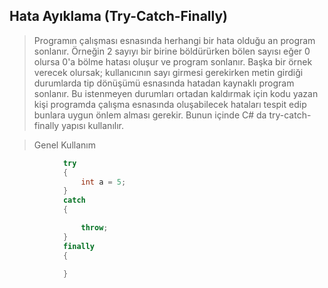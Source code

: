 ## Hata Ayıklama  (Try-Catch-Finally) ##
> Programın çalışması esnasında herhangi bir hata olduğu an program sonlanır. Örneğin 2 sayıyı bir birine böldürürken bölen sayısı eğer 0 olursa 0'a bölme hatası oluşur ve program sonlanır. Başka bir örnek verecek olursak; kullanıcının sayı girmesi gerekirken metin girdiği durumlarda tip dönüşümü esnasında hatadan kaynaklı program sonlanır. Bu istenmeyen durumları ortadan kaldırmak için kodu yazan kişi programda çalışma esnasında oluşabilecek hataları tespit edip bunlara uygun önlem alması gerekir.  Bunun içinde C# da try-catch-finally yapısı kullanılır.


> Genel Kullanım

```csharp
            try
            {
                int a = 5;
            }
            catch 
            {

                throw;
            }
            finally
            {

            }
```


